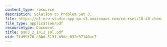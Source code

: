 ```yaml
---
content_type: resource
description: Solution to Problem Set 3.
file: https://ol-ocw-studio-app-qa.s3.amazonaws.com/courses/10-40-chemical-engineering-thermodynamics-fall-2003/7fd99f76a8bd5131b9de032e37140ac7_ps03_2_1412_sol.pdf
file_type: application/pdf
resourcetype: Document
title: ps03_2_1412_sol.pdf
uid: 7fd99f76-a8bd-5131-b9de-032e37140ac7
---
```

